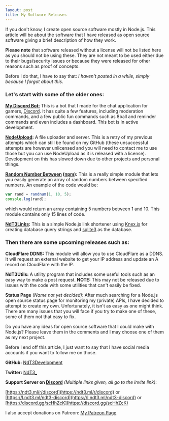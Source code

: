 ```yaml
---
layout: post
title: My Software Releases
---
```

If you don't know, I create open source software mostly in Node.js. This article will be about the software that I have released as open source software giving a brief description of how they work. 

**Please note** that software released without a license will not be listed here as you should not be using these. They are not meant to be used either due to their bugs/security issues or because they were released for other reasons such as proof of concepts.

Before I do that, I have to say that: *I haven't posted in a while, simply because I forgot about this.*

### Let's start with some of the older ones:

**[My Discord Bot:](https://github.com/NdT3Development/DiscordBot)** This is a bot that I made for the chat application for gamers, [Discord](https://discordapp.com). It has quite a few features, including moderation commands, and a few public fun commands such as 8ball and reminder commands and even includes a dashboard. This bot is in active development.

**[NodeUpload](https://github.com/NdT3Development/NodeUpload):** A file uploader and server. This is a retry of my previous attempts which can still be found on my GitHub (these unsuccessful attempts are however unlicensed and you will need to contact me to use those but you can use NodeUpload as it is released with a license). Development on this has slowed down due to other projects and personal things.

**[Random Number Between](https://github.com/NdT3Development/nodejs-random-number-between) ([npm](https://www.npmjs.com/package/random-number-between)):** This is a really simple module that lets you easily generate an array of random numbers between specified numbers. An example of the code would be:
```js
var rand = randnum(1, 10, 5);
console.log(rand);
```
which would return an array containing 5 numbers between 1 and 10. This module contains only 15 lines of code.

**[NdT3Links](https://github.com/NdT3Development/NdT3Links):** This is a simple Node.js link shortener using [Knex.js](http://knexjs.org/) for creating database query strings and [sqlite3](https://www.npmjs.com/package/SQLite3) as the database.

### Then there are some upcoming releases such as:

**CloudFlare DDNS:** This module will allow you to use CloudFlare as a DDNS. It will request an external website to get your IP address and update an A record on CloudFlare with the IP.

**NdT3Utils:** A utility program that includes some useful tools such as an easy way to make a post request. **NOTE:** This may not be released due to issues with the code with some utilities that can't easily be fixed.

**Status Page** *(Name not yet decided)*: After much searching for a Node.js open source status page for monitoring my (private) APIs, I have decided to attempt to create my own. Unfortunately, it isn't as easy as one might think. There are many issues that you will face if you try to make one of these, some of them not that easy to fix.

Do you have any ideas for open source software that I could make with Node.js? Please leave them in the comments and I may choose one of them as my next project.

Before I end off this article, I just want to say that I have social media accounts if you want to follow me on those.

**GitHub:** [NdT3Development](https://github.com/NdT3Development)

**Twitter:** [NdT3\_](https://twitter.com/NdT3_)

**Support Server on [Discord](https://discordapp.com)** *(Multiple links given, all go to the invite link)*:

[https://ndt3.ml/r/discord](https://ndt3.ml/r/discord) or
[https://l.ndt3.ml/ndt3-discord](https://l.ndt3.ml/ndt3-discord) or
[https://discord.gg/scHhZcK](https://discord.gg/scHhZcK)

I also accept donations on Patreon: [My Patreon Page](https://patreon.com/NdT3)





